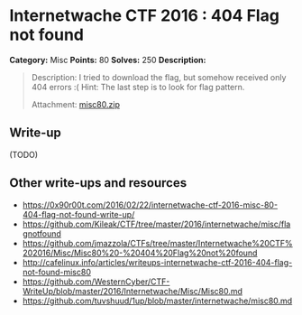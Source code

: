 # Internetwache CTF 2016 : 404 Flag not found

**Category:** Misc
**Points:** 80
**Solves:** 250
**Description:**

> Description: I tried to download the flag, but somehow received only 404 errors :( Hint: The last step is to look for flag pattern.
> 
> 
> Attachment: [misc80.zip](./misc80.zip)


## Write-up

(TODO)

## Other write-ups and resources

* <https://0x90r00t.com/2016/02/22/internetwache-ctf-2016-misc-80-404-flag-not-found-write-up/>
* <https://github.com/Kileak/CTF/tree/master/2016/internetwache/misc/flagnotfound>
* <https://github.com/jmazzola/CTFs/tree/master/Internetwache%20CTF%202016/Misc/Misc80%20-%20404%20Flag%20not%20found>
* <http://cafelinux.info/articles/writeups-internetwache-ctf-2016-404-flag-not-found-misc80>
* <https://github.com/WesternCyber/CTF-WriteUp/blob/master/2016/Internetwache/Misc/Misc80.md>
* <https://github.com/tuvshuud/1up/blob/master/internetwache/misc80.md>
